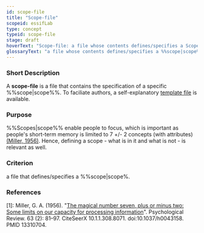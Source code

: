 ```yaml
---
id: scope-file
title: "Scope-file"
scopeid: essifLab
type: concept
typeid: scope-file
stage: draft
hoverText: "Scope-file: a file whose contents defines/specifies a Scope."
glossaryText: "a file whose contents defines/specifies a %%scope|scope%%."
---
```


### Short Description
A **scope-file** is a file that contains the specification of a specific %%scope|scope%%. To faciliate authors, a self-explanatory [template file](/terminology-engine-v1-templates/scope-file.md) is available.

### Purpose
%%Scopes|scope%% enable people to focus, which is important as people's short-term memory is limited to 7 +/- 2 concepts (with attributes) [(Miller, 1956)](http://psychclassics.yorku.ca/Miller/). Hence, defining a scope - what is in it and what is not - is relevant as well. 

### Criterion
a file that defines/specifies a %%scope|scope%.

### References

[1]: Miller, G. A. (1956). "[The magical number seven, plus or minus two: Some limits on our capacity for processing information](http://psychclassics.yorku.ca/Miller/)". Psychological Review. 63 (2): 81–97. CiteSeerX 10.1.1.308.8071. doi:10.1037/h0043158. PMID 13310704.